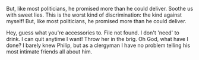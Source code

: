 But, like most politicians, he promised more than he could deliver. Soothe us with sweet lies. This is the worst kind of discrimination: the kind against myself!
But, like most politicians, he promised more than he could deliver.


Hey, guess what you're accessories to. File not found. I don't 'need' to drink. I can quit anytime I want! Throw her in the brig. Oh God, what have I done? I barely knew Philip, but as a clergyman I have no problem telling his most intimate friends all about him.